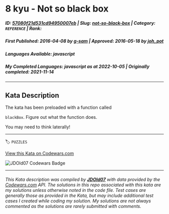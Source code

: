 # 8 kyu - Not so black box

##### **ID**: [57080f21d531cd94950007eb](https://www.codewars.com/kata/57080f21d531cd94950007eb) | **Slug**: [not-so-black-box](https://www.codewars.com/kata/57080f21d531cd94950007eb) | **Category**: `REFERENCE` | **Rank**: <span style="color:white">8 kyu</span>

##### **First Published**: 2016-04-08 ***by*** [g-sam](https://www.codewars.com/users/g-sam) | **Approved**: 2016-05-18 ***by*** [joh_pot](https://www.codewars.com/users/joh_pot)

##### **Languages Available**: javascript

##### **My Completed Languages**: javascript ***as at*** 2022-10-05 | **Originally completed**: 2021-11-14

---

## Kata Description


The kata has been preloaded with a function called

`blackBox`. Figure out what the function does.



You may need to think laterally!

---


🏷 `PUZZLES`


[View this Kata on Codewars.com](https://www.codewars.com/kata/57080f21d531cd94950007eb)

![](https://www.codewars.com/users/jdold07/badges/large "JDOld07 Codewars Badge")

---

###### *This Kata description was compiled by [**JDOld07**](https://tpstech.dev) with data provided by the [Codewars.com](https://www.codewars.com) API.  The solutions in this repo associated with this kata are my solutions unless otherwise noted in the code file.  Test cases are generally those as provided in the Kata, but may include additional test cases I created while coding my solution.  My solutions are not always commented as the solutions are rarely submitted with comments.*
